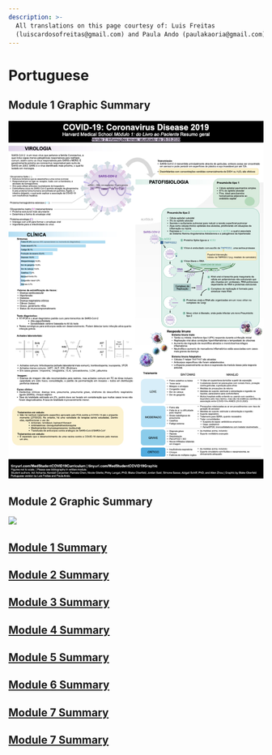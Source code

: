 ```yaml
---
description: >-
  All translations on this page courtesy of: Luis Freitas
  (luiscardosofreitas@gmail.com) and Paula Ando (paulakaoria@gmail.com)
---
```


# Portuguese

## Module 1 Graphic Summary 

![](../../.gitbook/assets/module-1-graphic-summary-portuguese.jpeg)

## Module 2 Graphic Summary 

![](../../.gitbook/assets/module-2-graphic-summary-portuguese.jpeg)

## [Module 1 Summary ](https://docs.google.com/document/d/1_g856Mou54cPFvj2aaQYugoDChB9nrNLgED3PtGs4KM/edit)

## [Module 2 Summary ](https://docs.google.com/document/d/1sBqOoX_JEEh9d9ODNX02mXUGRAy7bskm8DuCHFmkOuY/edit)

## [Module 3 Summary ](https://docs.google.com/document/d/1B6WSuHK-O9VhBfTAOq_rNuozugYDqNIzSGAfWEt1qX8/edit)

## [Module 4 Summary](https://docs.google.com/document/d/1_asOS7ReFUl7Yls72JET27pSZJvpMwd72xJSYMm38_U/edit)

## [Module 5 Summary ](https://docs.google.com/document/d/1eUkXU7U_-sW8a20a3ongZP3ACT3DyhoF_rXMWt9nGcI/edit)

## [Module 6 Summary](https://docs.google.com/document/d/1B3FECyswOUmpP4psnGd3xgjoPBQ5lrPRHG66EbWaWo0/edit)

## [Module 7 Summary](https://docs.google.com/document/d/1kGzUT5LL_aWh414KGFwNwWggebadaazQ_DxZyPPAS-g/edit)

## [ Module 7 Summary ](https://docs.google.com/document/d/1kGzUT5LL_aWh414KGFwNwWggebadaazQ_DxZyPPAS-g/edit#heading=h.kllxxnx56wcd)

